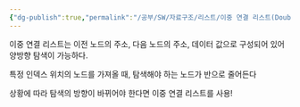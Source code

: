 ```yaml
---
{"dg-publish":true,"permalink":"/공부/SW/자료구조/리스트/이중 연결 리스트(Doubly LinkedList)/","dgPassFrontmatter":true}
---
```


이중 연결 리스트는 이전 노드의 주소, 다음 노드의 주소, 데이터 값으로 구성되어 있어 양방향 탐색이 가능하다.

특정 인덱스 위치의 노드를 가져올 때, 탐색해야 하는 노드가 반으로 줄어든다

상황에 따라 탐색의 방향이 바뀌어야 한다면 이중 연결 리스트를 사용!
